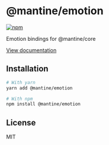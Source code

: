 # @mantine/emotion

[![npm](https://img.shields.io/npm/dm/@mantine/emotion)](https://www.npmjs.com/package/@mantine/emotion)

Emotion bindings for @mantine/core

[View documentation](https://mantine.dev/)

## Installation

```bash
# With yarn
yarn add @mantine/emotion

# With npm
npm install @mantine/emotion
```

## License

MIT
